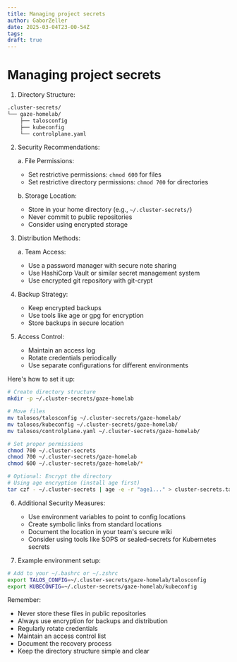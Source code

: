 ```yaml
---
title: Managing project secrets
author: GaborZeller
date: 2025-03-04T23-00-54Z
tags:
draft: true
---
```


# Managing project secrets

1. Directory Structure:

```sh
.cluster-secrets/
└── gaze-homelab/
    ├── talosconfig
    ├── kubeconfig
    └── controlplane.yaml
```

2. Security Recommendations:

   a. File Permissions:

   - Set restrictive permissions: `chmod 600` for files
   - Set restrictive directory permissions: `chmod 700` for directories

   b. Storage Location:

   - Store in your home directory (e.g., `~/.cluster-secrets/`)
   - Never commit to public repositories
   - Consider using encrypted storage

3. Distribution Methods:

   a. Team Access:

   - Use a password manager with secure note sharing
   - Use HashiCorp Vault or similar secret management system
   - Use encrypted git repository with git-crypt

4. Backup Strategy:

   - Keep encrypted backups
   - Use tools like age or gpg for encryption
   - Store backups in secure location

5. Access Control:
   - Maintain an access log
   - Rotate credentials periodically
   - Use separate configurations for different environments

Here's how to set it up:

```sh
# Create directory structure
mkdir -p ~/.cluster-secrets/gaze-homelab

# Move files
mv talosos/talosconfig ~/.cluster-secrets/gaze-homelab/
mv talosos/kubeconfig ~/.cluster-secrets/gaze-homelab/
mv talosos/controlplane.yaml ~/.cluster-secrets/gaze-homelab/

# Set proper permissions
chmod 700 ~/.cluster-secrets
chmod 700 ~/.cluster-secrets/gaze-homelab
chmod 600 ~/.cluster-secrets/gaze-homelab/*

# Optional: Encrypt the directory
# Using age encryption (install age first)
tar czf - ~/.cluster-secrets | age -e -r "age1..." > cluster-secrets.tar.gz.age
```

6. Additional Security Measures:

   - Use environment variables to point to config locations
   - Create symbolic links from standard locations
   - Document the location in your team's secure wiki
   - Consider using tools like SOPS or sealed-secrets for Kubernetes secrets

7. Example environment setup:

```sh
# Add to your ~/.bashrc or ~/.zshrc
export TALOS_CONFIG=~/.cluster-secrets/gaze-homelab/talosconfig
export KUBECONFIG=~/.cluster-secrets/gaze-homelab/kubeconfig
```

Remember:

- Never store these files in public repositories
- Always use encryption for backups and distribution
- Regularly rotate credentials
- Maintain an access control list
- Document the recovery process
- Keep the directory structure simple and clear
